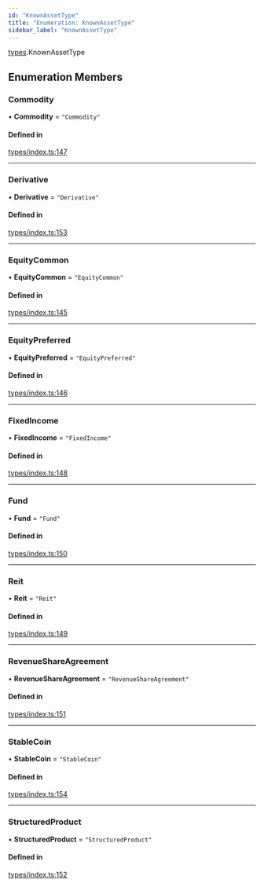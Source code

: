 ```yaml
---
id: "KnownAssetType"
title: "Enumeration: KnownAssetType"
sidebar_label: "KnownAssetType"
---
```


[types](../../../modules/Types/Types.md).KnownAssetType

## Enumeration Members

### Commodity

• **Commodity** = ``"Commodity"``

#### Defined in

[types/index.ts:147](https://github.com/PolymeshAssociation/polymesh-sdk/blob/2c78f6c34/src/types/index.ts#L147)

___

### Derivative

• **Derivative** = ``"Derivative"``

#### Defined in

[types/index.ts:153](https://github.com/PolymeshAssociation/polymesh-sdk/blob/2c78f6c34/src/types/index.ts#L153)

___

### EquityCommon

• **EquityCommon** = ``"EquityCommon"``

#### Defined in

[types/index.ts:145](https://github.com/PolymeshAssociation/polymesh-sdk/blob/2c78f6c34/src/types/index.ts#L145)

___

### EquityPreferred

• **EquityPreferred** = ``"EquityPreferred"``

#### Defined in

[types/index.ts:146](https://github.com/PolymeshAssociation/polymesh-sdk/blob/2c78f6c34/src/types/index.ts#L146)

___

### FixedIncome

• **FixedIncome** = ``"FixedIncome"``

#### Defined in

[types/index.ts:148](https://github.com/PolymeshAssociation/polymesh-sdk/blob/2c78f6c34/src/types/index.ts#L148)

___

### Fund

• **Fund** = ``"Fund"``

#### Defined in

[types/index.ts:150](https://github.com/PolymeshAssociation/polymesh-sdk/blob/2c78f6c34/src/types/index.ts#L150)

___

### Reit

• **Reit** = ``"Reit"``

#### Defined in

[types/index.ts:149](https://github.com/PolymeshAssociation/polymesh-sdk/blob/2c78f6c34/src/types/index.ts#L149)

___

### RevenueShareAgreement

• **RevenueShareAgreement** = ``"RevenueShareAgreement"``

#### Defined in

[types/index.ts:151](https://github.com/PolymeshAssociation/polymesh-sdk/blob/2c78f6c34/src/types/index.ts#L151)

___

### StableCoin

• **StableCoin** = ``"StableCoin"``

#### Defined in

[types/index.ts:154](https://github.com/PolymeshAssociation/polymesh-sdk/blob/2c78f6c34/src/types/index.ts#L154)

___

### StructuredProduct

• **StructuredProduct** = ``"StructuredProduct"``

#### Defined in

[types/index.ts:152](https://github.com/PolymeshAssociation/polymesh-sdk/blob/2c78f6c34/src/types/index.ts#L152)

